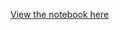 [View the notebook here](http://nbviewer.ipython.org/github/c-trl/nlp-with-xanga-entries/blob/master/xanga.ipynb)
